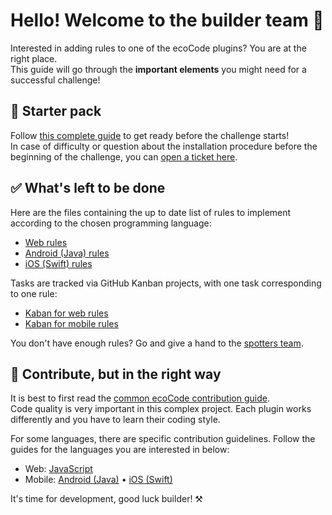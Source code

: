 # Hello! Welcome to the builder team 👋

Interested in adding rules to one of the ecoCode plugins? You are at the right place.\
This guide will go through the **important elements** you might need for a successful challenge!

## 🎒 Starter pack

Follow [this complete guide](starter-pack-challenge.md) to get ready before the challenge starts!\
In case of difficulty or question about the installation procedure before the beginning of the challenge, you can [open a ticket here](https://github.com/green-code-initiative/ecoCode-common/issues).

## ✅ What's left to be done

Here are the files containing the up to date list of rules to implement according to the chosen programming language:

- [Web rules](https://github.com/green-code-initiative/ecoCode/blob/main/docs/rules/README.md)
- [Android (Java) rules](https://github.com/green-code-initiative/ecoCode-mobile/blob/main/android-plugin/RULES.md)
- [iOS (Swift) rules](https://github.com/green-code-initiative/ecoCode-mobile/blob/main/ios-plugin/RULES.md)


Tasks are tracked via GitHub Kanban projects, with one task corresponding to one rule:

- [Kaban for web rules](https://github.com/orgs/green-code-initiative/projects/1)
- [Kaban for mobile rules](https://github.com/orgs/green-code-initiative/projects/4)

You don't have enough rules? Go and give a hand to the [spotters team](spotters.md).

## 🚦 Contribute, but in the right way

It is best to first read the [common ecoCode contribution guide](https://github.com/green-code-initiative/ecoCode-common/blob/main/doc/CONTRIBUTING.md).\
Code quality is very important in this complex project. Each plugin works differently and you have to learn their coding style.

For some languages, there are specific contribution guidelines. Follow the guides for the languages you are interested in below:

- Web: [JavaScript](https://github.com/green-code-initiative/ecoCode-linter/blob/main/eslint-plugin/CONTRIBUTING.md)
- Mobile: [Android (Java)](https://github.com/green-code-initiative/ecoCode-mobile/blob/main/android-plugin/CONTRIBUTING.md) • [iOS (Swift)](https://github.com/green-code-initiative/ecoCode-mobile/blob/main/ios-plugin/CONTRIBUTING.md)


It's time for development, good luck builder! ⚒️
